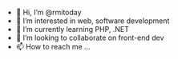 - 👋 Hi, I’m @rmitoday
- 👀 I’m interested in web, software development  
- 🌱 I’m currently learning PHP, .NET
- 💞️ I’m looking to collaborate on front-end dev 
- 📫 How to reach me ...

<!---
rmitoday/rmitoday is a ✨ special ✨ repository because its `README.md` (this file) appears on your GitHub profile.
You can click the Preview link to take a look at your changes.
--->
